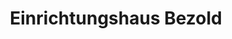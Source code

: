 ---
title: "Einrichtungshaus Bezold"
url: /neunkirchen-a-sand/einrichtungshaus-bezold/
shop: Möbel
---
